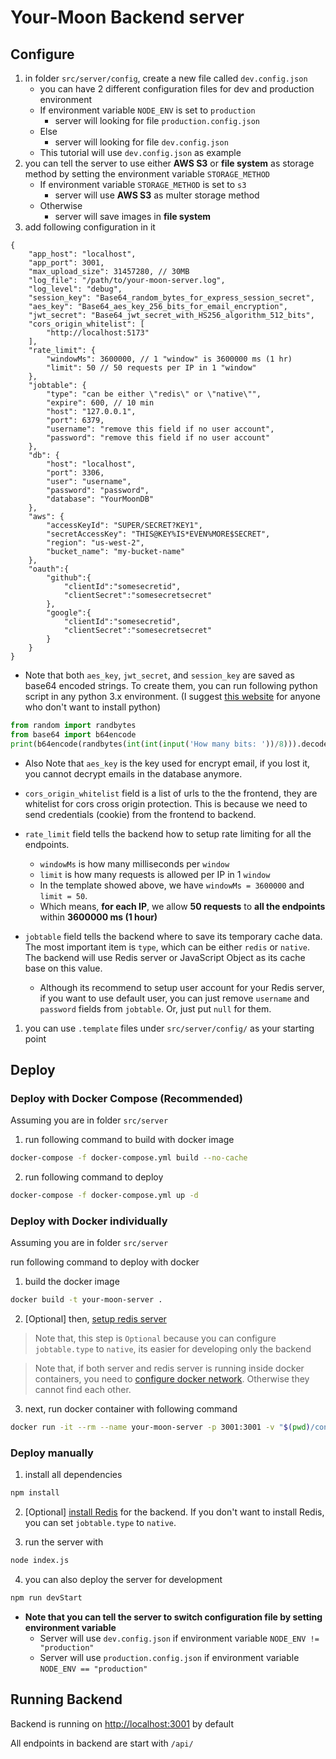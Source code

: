 # Your-Moon Backend server

## Configure

1. in folder `src/server/config`, create a new file called `dev.config.json`
   * you can have 2 different configuration files for dev and production environment
   * If environment variable `NODE_ENV` is set to `production`
     * server will looking for file `production.config.json`
   * Else
     * server will looking for file `dev.config.json`
   * This tutorial will use `dev.config.json` as example
2. you can tell the server to use either **AWS S3** or **file system** as storage method by setting the environment variable `STORAGE_METHOD`
   * If environment variable `STORAGE_METHOD` is set to `s3`
     * server will use **AWS S3** as multer storage method
   * Otherwise
     * server will save images in **file system**
3. add following configuration in it

```jsonc
{
    "app_host": "localhost",
    "app_port": 3001,
    "max_upload_size": 31457280, // 30MB
    "log_file": "/path/to/your-moon-server.log",
    "log_level": "debug",
    "session_key": "Base64_random_bytes_for_express_session_secret",
    "aes_key": "Base64_aes_key_256_bits_for_email_encryption",
    "jwt_secret": "Base64_jwt_secret_with_HS256_algorithm_512_bits",
    "cors_origin_whitelist": [
        "http://localhost:5173"
    ],
    "rate_limit": {
        "windowMs": 3600000, // 1 "window" is 3600000 ms (1 hr)
        "limit": 50 // 50 requests per IP in 1 "window"
    },
    "jobtable": {
        "type": "can be either \"redis\" or \"native\"",
        "expire": 600, // 10 min
        "host": "127.0.0.1",
        "port": 6379,
        "username": "remove this field if no user account",
        "password": "remove this field if no user account"
    },
    "db": {
        "host": "localhost",
        "port": 3306,
        "user": "username",
        "password": "password",
        "database": "YourMoonDB"
    },
    "aws": {
        "accessKeyId": "SUPER/SECRET?KEY1",
        "secretAccessKey": "THIS@KEY%IS*EVEN%MORE$SECRET",
        "region": "us-west-2",
        "bucket_name": "my-bucket-name"
    },
    "oauth":{
        "github":{
            "clientId":"somesecretid",
            "clientSecret":"somesecretsecret"
        },
        "google":{
            "clientId":"somesecretid",
            "clientSecret":"somesecretsecret"
        }
    }
}
```

* Note that both `aes_key`, `jwt_secret`, and `session_key` are saved as base64 encoded strings. To create them, you can run following python script in any python 3.x environment. (I suggest [this website](https://www.programiz.com/python-programming/online-compiler/) for anyone who don't want to install python)

```py
from random import randbytes
from base64 import b64encode
print(b64encode(randbytes(int(int(input('How many bits: '))/8))).decode('utf-8'))
```

* Also Note that `aes_key` is the key used for encrypt email, if you lost it, you cannot decrypt emails in the database anymore.

* `cors_origin_whitelist` field is a list of urls to the the frontend, they are whitelist for cors cross origin protection. This is because we need to send credentials (cookie) from the frontend to backend.

* `rate_limit` field tells the backend how to setup rate limiting for all the endpoints.
  * `windowMs` is how many milliseconds per `window`
  * `limit` is how many requests is allowed per IP in 1 `window`
  * In the template showed above, we have `windowMs = 3600000` and `limit = 50`.
  * Which means, **for each IP**, we allow **50 requests** to **all the endpoints** within **3600000 ms (1 hour)**

* `jobtable` field tells the backend where to save its temporary cache data. The most important item is `type`, which can be either `redis` or `native`. The backend will use Redis server or JavaScript Object as its cache base on this value.
  * Although its recommend to setup user account for your Redis server, if you want to use default user, you can just remove `username` and `password` fields from `jobtable`. Or, just put `null` for them.

1. you can use `.template` files under `src/server/config/` as your starting point


## Deploy

### Deploy with Docker Compose (Recommended)

Assuming you are in folder `src/server`

1. run following command to build with docker image

```sh
docker-compose -f docker-compose.yml build --no-cache
```

2. run following command to deploy

```sh
docker-compose -f docker-compose.yml up -d
```

### Deploy with Docker individually

Assuming you are in folder `src/server`

run following command to deploy with docker

1. build the docker image

```sh
docker build -t your-moon-server .
```

2. [Optional] then, [setup redis server](../redis/README.md)

> Note that, this step is `Optional` because you can configure `jobtable.type` to `native`, its easier for developing only the backend

> Note that, if both server and redis server is running inside docker containers, you need to [configure docker network](../DockerNetwork.md). Otherwise they cannot find each other.

3. next, run docker container with following command

```sh
docker run -it --rm --name your-moon-server -p 3001:3001 -v "$(pwd)/config:/src/config" -v "$(pwd)/uploadedImages:/src/uploadedImages" your-moon-server
```

### Deploy manually

1. install all dependencies

```sh
npm install
```

2. [Optional] [install Redis](https://redis.io/docs/install/install-redis/) for the backend. If you don't want to install Redis, you can set `jobtable.type` to `native`.

3. run the server with

```sh
node index.js
```

4. you can also deploy the server for development

```sh
npm run devStart
```

* **Note that you can tell the server to switch configuration file by setting environment variable**
  * Server will use `dev.config.json` if environment variable `NODE_ENV != "production"`
  * Server will use `production.config.json` if environment variable `NODE_ENV == "production"`

## Running Backend

Backend is running on [http://localhost:3001](http://localhost:3001) by default

All endpoints in backend are start with `/api/`

